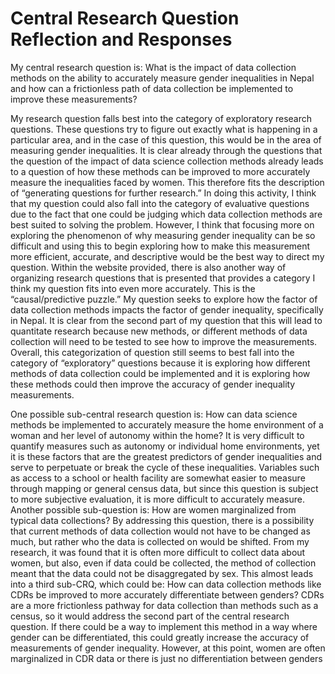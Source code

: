 # Central Research Question Reflection and Responses

My central research question is: What is the impact of data collection methods on the ability to accurately measure gender inequalities in Nepal and how can a frictionless path of data collection be implemented to improve these measurements?

My research question falls best into the category of exploratory research questions.  These questions try to figure out exactly what is happening in a particular area, and in the case of this question, this would be in the area of measuring gender inequalities.  It is clear already through the questions that the question of the impact of data science collection methods already leads to a question of how these methods can be improved to more accurately measure the inequalities faced by women.  This therefore fits the description of “generating questions for further research.”  In doing this activity, I think that my question could also fall into the category of evaluative questions due to the fact that one could be judging which data collection methods are best suited to solving the problem.  However, I think that focusing more on exploring the phenomenon of why measuring gender inequality can be so difficult and using this to begin exploring how to make this measurement more efficient, accurate, and descriptive would be the best way to direct my question.  Within the website provided, there is also another way of organizing research questions that is presented that provides a category I think my question fits into even more accurately.  This is the “causal/predictive puzzle.”  My question seeks to explore how the factor of data collection methods impacts the factor of gender inequality, specifically in Nepal.  It is clear from the second part of my question that this will lead to quantitate research because new methods, or different methods of data collection will need to be tested to see how to improve the measurements.  Overall, this categorization of question still seems to best fall into the category of “exploratory” questions because it is exploring how different methods of data collection could be implemented and it is exploring how these methods could then improve the accuracy of gender inequality measurements.

One possible sub-central research question is: How can data science methods be implemented to accurately measure the home environment of a woman and her level of autonomy within the home?  It is very difficult to quantify measures such as autonomy or individual home environments, yet it is these factors that are the greatest predictors of gender inequalities and serve to perpetuate or break the cycle of these inequalities.  Variables such as access to a school or health facility are somewhat easier to measure through mapping or general census data, but since this question is subject to more subjective evaluation, it is more difficult to accurately measure.  Another possible sub-question is: How are women marginalized from typical data collections?  By addressing this question, there is a possibility that current methods of data collection would not have to be changed as much, but rather who the data is collected on would be shifted.  From my research, it was found that it is often more difficult to collect data about women, but also, even if data could be collected, the method of collection meant that the data could not be disaggregated by sex.  This almost leads into a third sub-CRQ, which could be: How can data collection methods like CDRs be improved to more accurately differentiate between genders?  CDRs are a more frictionless pathway for data collection than methods such as a census, so it would address the second part of the central research question.  If there could be a way to implement this method in a way where gender can be differentiated, this could greatly increase the accuracy of measurements of gender inequality.  However, at this point, women are often marginalized in CDR data or there is just no differentiation between genders
